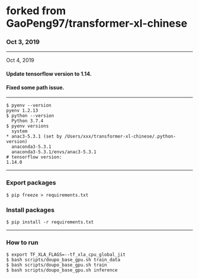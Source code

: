 # forked from GaoPeng97/transformer-xl-chinese
### Oct 3, 2019
----------------------

Oct 4, 2019
#### Update tensorflow version to 1.14.
#### Fixed some path issue.
----------------------
``` 
$ pyenv --version                                                                                                               pyenv 1.2.13
$ python --version
  Python 3.7.4
$ pyenv versions
  system
* anac3-5.3.1 (set by /Users/xxx/transformer-xl-chinese/.python-version)
  anaconda3-5.3.1
  anaconda3-5.3.1/envs/anac3-5.3.1
# tensorflow version:
1.14.0
```
----------------------
### Export packages
```
$ pip freeze > requirements.txt
```
### Install packages
```
$ pip install -r requirements.txt
```
----------------------
### How to run
```
$ export TF_XLA_FLAGS=--tf_xla_cpu_global_jit
$ bash scripts/doupo_base_gpu.sh train_data
$ bash scripts/doupo_base_gpu.sh train
$ bash scripts/doupo_base_gpu.sh inference
```

